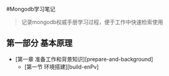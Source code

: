 
#Mongodb学习笔记

> 记录mongodb权威手册学习过程，便于工作中快速检索使用

## 第一部分 基本原理

- [第一章 准备工作和背景知识][prepare-and-background]
    * [第一节 环境搭建][build-enPv]
   
